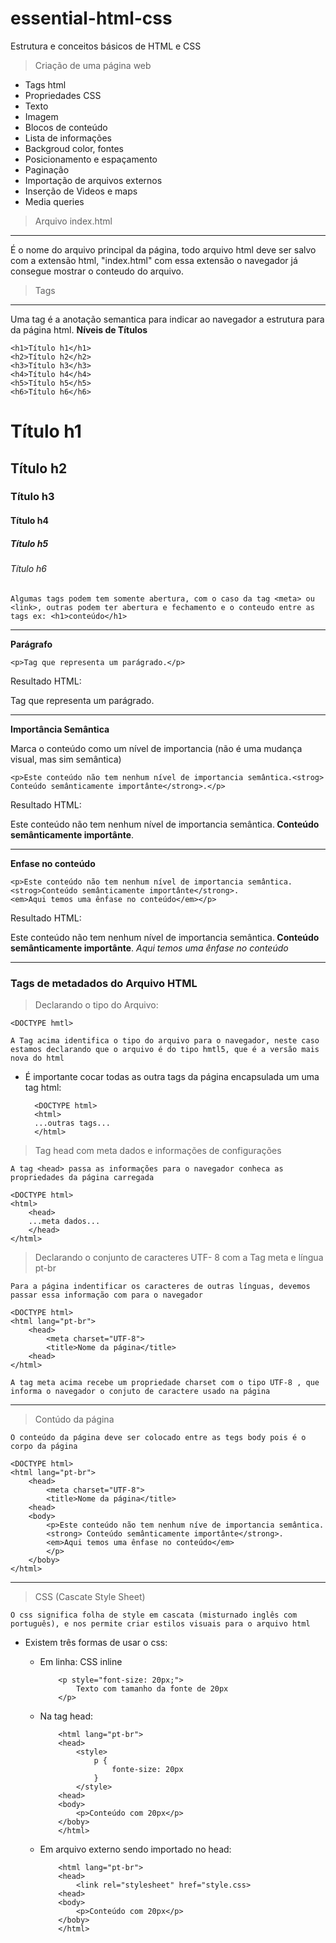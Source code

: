 # essential-html-css

Estrutura e conceitos básicos de HTML e CSS
> Criação de uma página web

- Tags html
- Propriedades CSS
- Texto
- Imagem
- Blocos de conteúdo
- Lista de informações
- Backgroud color, fontes
- Posicionamento e espaçamento
- Paginação
- Importação de arquivos externos
- Inserção de Videos e maps
- Media queries

>Arquivo index.html
---

É o nome do arquivo principal da página, todo arquivo html deve ser salvo com a extensão html, "index.html" com essa extensão o navegador já consegue mostrar o conteudo do arquivo.

> Tags
---
Uma tag é a anotação semantica para indicar ao navegador a estrutura para da página html.
**Níveis de Títulos**

```
<h1>Título h1</h1>
<h2>Título h2</h2>
<h3>Título h3</h3>
<h4>Título h4</h4>
<h5>Título h5</h5>
<h6>Título h6</h6>
```

<h1>Título h1</h1>
<h2>Título h2</h2>
<h3>Título h3</h3>
<h4>Título h4</h4>
<h5>Título h5</h5>
<h6>Título h6</h6>

`Algumas tags podem tem somente abertura, com o caso da tag <meta> ou <link>, outras podem ter abertura e fechamento e o conteudo entre as tags ex: <h1>conteúdo</h1>`

---

**Parágrafo**

```
<p>Tag que representa um parágrado.</p>
```

Resultado HTML:<p>Tag que representa um parágrado.</p>

---

**Importância Semântica**

Marca o conteúdo como um nível de importancia (não é uma mudança visual, mas sim semântica)

```
<p>Este conteúdo não tem nenhum nível de importancia semântica.<strog> Conteúdo semânticamente importânte</strong>.</p>
```

Resultado HTML:
<p>Este conteúdo não tem nenhum nível de importancia semântica.<strong> Conteúdo semânticamente importânte</strong>.</p>

---

**Enfase no conteúdo**

```
<p>Este conteúdo não tem nenhum nível de importancia semântica.
<strog>Conteúdo semânticamente importânte</strong>. 
<em>Aqui temos uma ênfase no conteúdo</em></p>
```

Resultado HTML:
<p>Este conteúdo não tem nenhum nível de importancia semântica.<strong> Conteúdo semânticamente importânte</strong>. <em>Aqui temos uma ênfase no conteúdo</em></p>

---

### Tags de metadados do Arquivo HTML

> Declarando o tipo do Arquivo:

```
<DOCTYPE hmtl>
```

`A Tag acima identifica o tipo do arquivo para o navegador, neste caso estamos declarando que o arquivo é do tipo hmtl5, que é a versão mais nova do html`

- É importante cocar todas as outra tags da página encapsulada um uma tag html:
  
  ```
    <DOCTYPE html>
    <html>
    ...outras tags...
    </html>
  ```

> Tag head com meta dados e informações de configurações

`A tag <head> passa as informações para o navegador conheca as propriedades da página carregada`

```
<DOCTYPE html>
<html>
    <head>
    ...meta dados...
    </head>
</html>
```

> Declarando o conjunto de caracteres UTF- 8 com a Tag meta e língua pt-br

`Para a página indentificar os caracteres de outras línguas, devemos passar essa informação com para o navegador`

```
<DOCTYPE html>
<html lang="pt-br">
    <head>
        <meta charset="UTF-8">
        <title>Nome da página</title>
    <head>
</html>

```

`A tag meta acima recebe um propriedade charset com o tipo UTF-8 , que informa o navegador o conjuto de caractere usado na página`

---
> Contúdo da página

`O conteúdo da página deve ser colocado entre as tegs body pois é o corpo da página`

```
<DOCTYPE html>
<html lang="pt-br">
    <head>
        <meta charset="UTF-8">
        <title>Nome da página</title>
    <head>
    <body>
        <p>Este conteúdo não tem nenhum níve de importancia semântica.
        <strong> Conteúdo semânticamente importânte</strong>. 
        <em>Aqui temos uma ênfase no conteúdo</em>
        </p>
    </boby>
</html>

```

---
> CSS (Cascate Style Sheet)

`O css significa folha de style em cascata (misturnado inglês com português), e nos permite criar estilos visuais para o arquivo html`
- Existem três formas de usar o css:
    - Em linha: CSS inline
        ``` 
            <p style="font-size: 20px;">
                Texto com tamanho da fonte de 20px
            </p>
        ```

    - Na tag head:
        ```
            <html lang="pt-br">
            <head>
                <style>
                    p {
                        fonte-size: 20px
                    }
                </style>
            <head>
            <body>
                <p>Conteúdo com 20px</p>
            </boby>
            </html>
        ```
    - Em arquivo externo sendo importado no head:
        ```
            <html lang="pt-br">
            <head>
                <link rel="stylesheet" href="style.css>
            <head>
            <body>
                <p>Conteúdo com 20px</p>
            </boby>
            </html>
        ```